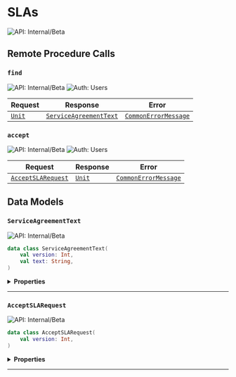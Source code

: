 # SLAs

![API: Internal/Beta](https://img.shields.io/static/v1?label=API&message=Internal/Beta&color=red&style=flat-square)



## Remote Procedure Calls

### `find`

![API: Internal/Beta](https://img.shields.io/static/v1?label=API&message=Internal/Beta&color=red&style=flat-square)
![Auth: Users](https://img.shields.io/static/v1?label=Auth&message=Users&color=informational&style=flat-square)



| Request | Response | Error |
|---------|----------|-------|
|<code><a href='https://kotlinlang.org/api/latest/jvm/stdlib/kotlin/-unit/'>Unit</a></code>|<code><a href='#serviceagreementtext'>ServiceAgreementText</a></code>|<code><a href='/docs/reference/dk.sdu.cloud.CommonErrorMessage.md'>CommonErrorMessage</a></code>|



### `accept`

![API: Internal/Beta](https://img.shields.io/static/v1?label=API&message=Internal/Beta&color=red&style=flat-square)
![Auth: Users](https://img.shields.io/static/v1?label=Auth&message=Users&color=informational&style=flat-square)



| Request | Response | Error |
|---------|----------|-------|
|<code><a href='#acceptslarequest'>AcceptSLARequest</a></code>|<code><a href='https://kotlinlang.org/api/latest/jvm/stdlib/kotlin/-unit/'>Unit</a></code>|<code><a href='/docs/reference/dk.sdu.cloud.CommonErrorMessage.md'>CommonErrorMessage</a></code>|




## Data Models

### `ServiceAgreementText`

![API: Internal/Beta](https://img.shields.io/static/v1?label=API&message=Internal/Beta&color=red&style=flat-square)



```kotlin
data class ServiceAgreementText(
    val version: Int,
    val text: String,
)
```

<details>
<summary>
<b>Properties</b>
</summary>

<details>
<summary>
<code>version</code>: <code><code><a href='https://kotlinlang.org/api/latest/jvm/stdlib/kotlin/-int/'>Int</a></code></code>
</summary>





</details>

<details>
<summary>
<code>text</code>: <code><code><a href='https://kotlinlang.org/api/latest/jvm/stdlib/kotlin/-string/'>String</a></code></code>
</summary>





</details>



</details>



---

### `AcceptSLARequest`

![API: Internal/Beta](https://img.shields.io/static/v1?label=API&message=Internal/Beta&color=red&style=flat-square)



```kotlin
data class AcceptSLARequest(
    val version: Int,
)
```

<details>
<summary>
<b>Properties</b>
</summary>

<details>
<summary>
<code>version</code>: <code><code><a href='https://kotlinlang.org/api/latest/jvm/stdlib/kotlin/-int/'>Int</a></code></code>
</summary>





</details>



</details>



---

